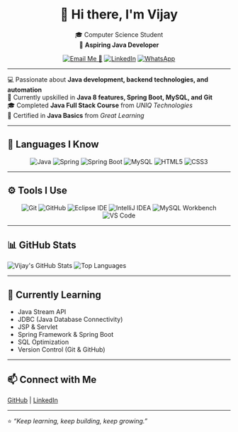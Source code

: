 <div align="center">

# 👋 Hi there, I'm Vijay  

🎓 Computer Science Student  
🎯 **Aspiring Java Developer**  

[![Email Me 📧](https://img.shields.io/badge/Email-D14836?style=flat&logo=gmail&logoColor=white)](mailto:vijaycs1999@gmail.com)
[![LinkedIn](https://img.shields.io/badge/LinkedIn-0077B5?style=flat&logo=linkedin&logoColor=white)](https://www.linkedin.com/in/vijaysuresh09/)
[![WhatsApp](https://img.shields.io/badge/WhatsApp-25D366?style=flat&logo=whatsapp&logoColor=white)](https://wa.me/8778055464)

</div>

---

💻 Passionate about **Java development, backend technologies, and automation**  
🌱 Currently upskilled in **Java 8 features, Spring Boot, MySQL, and Git**  
🎓 Completed **Java Full Stack Course** from *UNIQ Technologies*  
📜 Certified in **Java Basics** from *Great Learning*  

---

## 🧠 Languages I Know 
<div align="center">

<img src="https://img.icons8.com/color/48/java-coffee-cup-logo--v1.png" alt="Java" title="Java"/>
<img src="https://img.icons8.com/color/48/spring-logo.png" alt="Spring" title="Spring"/>
<img src="https://img.icons8.com/color/48/spring-logo.png" alt="Spring Boot" title="Spring Boot"/>
<img src="https://img.icons8.com/ios-filled/50/mysql-logo.png" alt="MySQL" title="MySQL"/>
<img src="https://img.icons8.com/color/48/html-5.png" alt="HTML5" title="HTML5"/>
<img src="https://img.icons8.com/color/48/css3.png" alt="CSS3" title="CSS3"/>

</div>

---

## ⚙️ Tools I Use
<div align="center">

<img src="https://img.icons8.com/color/48/git.png" alt="Git" title="Git"/>
<img src="https://img.icons8.com/ios-glyphs/48/github.png" alt="GitHub" title="GitHub"/>
<img src="https://img.icons8.com/color/48/eclipse.png" alt="Eclipse IDE" title="Eclipse IDE"/>
<img src="https://img.icons8.com/color/48/intellij-idea.png" alt="IntelliJ IDEA" title="IntelliJ IDEA"/>
<img src="https://img.icons8.com/ios-filled/50/mysql-logo.png" alt="MySQL Workbench" title="MySQL Workbench"/>
<img src="https://img.icons8.com/color/48/visual-studio-code-2019.png" alt="VS Code" title="VS Code"/>

</div>

---

## 📊 GitHub Stats

![Vijay's GitHub Stats](https://github-readme-stats.vercel.app/api?username=SJ-VIJAY&show_icons=true&theme=tokyonight)
![Top Languages](https://github-readme-stats.vercel.app/api/top-langs/?username=SJ-VIJAY&layout=compact&theme=tokyonight)

---

## 🌱 Currently Learning
- Java Stream API  
- JDBC (Java Database Connectivity)  
- JSP & Servlet  
- Spring Framework & Spring Boot  
- SQL Optimization  
- Version Control (Git & GitHub)  

---

## 📫 Connect with Me  
[GitHub](https://github.com/SJ-VIJAY) | [LinkedIn](https://www.linkedin.com/in/vijaysuresh09)

---

⭐ *“Keep learning, keep building, keep growing.”*

